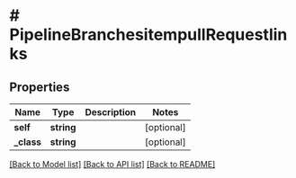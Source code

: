 # # PipelineBranchesitempullRequestlinks

## Properties

Name | Type | Description | Notes
------------ | ------------- | ------------- | -------------
**self** | **string** |  | [optional]
**_class** | **string** |  | [optional]

[[Back to Model list]](../../README.md#models) [[Back to API list]](../../README.md#endpoints) [[Back to README]](../../README.md)
